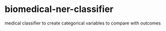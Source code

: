 # biomedical-ner-classifier
medical classifier to create categorical variables to compare with outcomes
